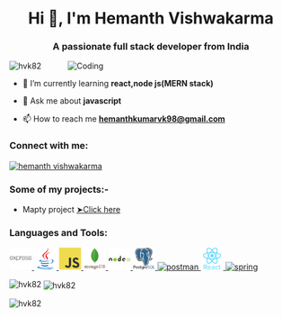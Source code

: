 <h1 align="center">Hi 👋, I'm Hemanth Vishwakarma</h1>
<h3 align="center">A passionate full stack developer from India</h3>
<img align="right" alt="Coding" width="400" src="https://cdn.pixabay.com/photo/2020/10/17/20/28/virtual-5663279_1280.png"/>

<p align="left"> <img src="https://komarev.com/ghpvc/?username=hvk82&label=Profile%20views&color=0e75b6&style=flat" alt="hvk82" /> </p>

- 🌱 I’m currently learning **react,node js(MERN stack)**

- 💬 Ask me about **javascript**

- 📫 How to reach me **hemanthkumarvk98@gmail.com**

<h3 align="left">Connect with me:</h3>
<p align="left">
<a href="https://www.linkedin.com/in/hemanth-vishwakarma-1253a9146/" target="blank"><img align="center" src="https://raw.githubusercontent.com/rahuldkjain/github-profile-readme-generator/master/src/images/icons/Social/linked-in-alt.svg" alt="hemanth vishwakarma" height="30" width="40" /></a>
</p>
<h3>Some of my projects:-</h3>
<ul><li>Mapty project  <a href="https://maptyproject.herokuapp.com/" target="_blank"> ➤Click here</a></ul>

<h3 align="left">Languages and Tools:</h3>
<p align="left"> <a href="https://expressjs.com" target="_blank" rel="noreferrer"> <img src="https://raw.githubusercontent.com/devicons/devicon/master/icons/express/express-original-wordmark.svg" alt="express" width="40" height="40"/> </a> <a href="https://www.java.com" target="_blank" rel="noreferrer"> <img src="https://raw.githubusercontent.com/devicons/devicon/master/icons/java/java-original.svg" alt="java" width="40" height="40"/> </a> <a href="https://developer.mozilla.org/en-US/docs/Web/JavaScript" target="_blank" rel="noreferrer"> <img src="https://raw.githubusercontent.com/devicons/devicon/master/icons/javascript/javascript-original.svg" alt="javascript" width="40" height="40"/> </a> <a href="https://www.mongodb.com/" target="_blank" rel="noreferrer"> <img src="https://raw.githubusercontent.com/devicons/devicon/master/icons/mongodb/mongodb-original-wordmark.svg" alt="mongodb" width="40" height="40"/> </a> <a href="https://nodejs.org" target="_blank" rel="noreferrer"> <img src="https://raw.githubusercontent.com/devicons/devicon/master/icons/nodejs/nodejs-original-wordmark.svg" alt="nodejs" width="40" height="40"/> </a> <a href="https://www.postgresql.org" target="_blank" rel="noreferrer"> <img src="https://raw.githubusercontent.com/devicons/devicon/master/icons/postgresql/postgresql-original-wordmark.svg" alt="postgresql" width="40" height="40"/> </a> <a href="https://postman.com" target="_blank" rel="noreferrer"> <img src="https://www.vectorlogo.zone/logos/getpostman/getpostman-icon.svg" alt="postman" width="40" height="40"/> </a> <a href="https://reactjs.org/" target="_blank" rel="noreferrer"> <img src="https://raw.githubusercontent.com/devicons/devicon/master/icons/react/react-original-wordmark.svg" alt="react" width="40" height="40"/> </a> <a href="https://spring.io/" target="_blank" rel="noreferrer"> <img src="https://www.vectorlogo.zone/logos/springio/springio-icon.svg" alt="spring" width="40" height="40"/> </a> </p>

<p><img align="left" src="https://github-readme-stats.vercel.app/api/top-langs?username=hvk82&show_icons=true&locale=en&layout=compact" alt="hvk82" /></p>

<p>&nbsp;<img align="center" src="https://github-readme-stats.vercel.app/api?username=hvk82&show_icons=true&locale=en" alt="hvk82" /></p>

<p><img align="center" src="https://github-readme-streak-stats.herokuapp.com/?user=hvk82&" alt="hvk82" /></p>

